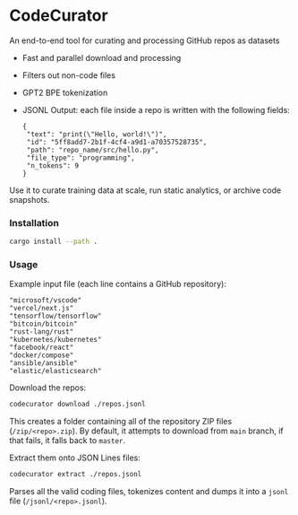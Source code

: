 # CodeCurator

An end-to-end tool for curating and processing GitHub repos as datasets

- Fast and parallel download and processing
- Filters out non-code files
- GPT2 BPE tokenization
- JSONL Output: each file inside a repo is written with the following fields: 

   ```jsonl
  {
    "text": "print(\"Hello, world!\")",
    "id": "5ff8add7-2b1f-4cf4-a9d1-a70357528735",
    "path": "repo_name/src/hello.py",
    "file_type": "programming",
    "n_tokens": 9
  }
   ```


Use it to curate training data at scale, run static analytics, or archive code snapshots.


### Installation

```bash
cargo install --path .
```

### Usage

Example input file (each line contains a GitHub repository):
```jsonl
"microsoft/vscode"
"vercel/next.js"
"tensorflow/tensorflow"
"bitcoin/bitcoin"
"rust-lang/rust"
"kubernetes/kubernetes"
"facebook/react"
"docker/compose"
"ansible/ansible"
"elastic/elasticsearch"
```

Download the repos:
```bash
codecurator download ./repos.jsonl
```
This creates a folder containing all of the repository ZIP files (`/zip/<repo>.zip`). By default, it attempts to download from `main` branch, if that fails, it falls back to `master`.

Extract them onto JSON Lines files:
```bash
codecurator extract ./repos.jsonl
```
Parses all the valid coding files, tokenizes content and dumps it into a `jsonl` file (`/jsonl/<repo>.jsonl`).
